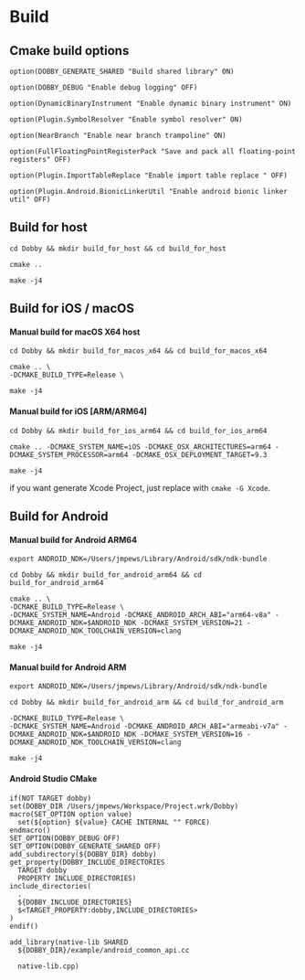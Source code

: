 # Build

## Cmake build options

```
option(DOBBY_GENERATE_SHARED "Build shared library" ON)

option(DOBBY_DEBUG "Enable debug logging" OFF)

option(DynamicBinaryInstrument "Enable dynamic binary instrument" ON)

option(Plugin.SymbolResolver "Enable symbol resolver" ON)

option(NearBranch "Enable near branch trampoline" ON)

option(FullFloatingPointRegisterPack "Save and pack all floating-point registers" OFF)

option(Plugin.ImportTableReplace "Enable import table replace " OFF)

option(Plugin.Android.BionicLinkerUtil "Enable android bionic linker util" OFF)
```

## Build for host

```
cd Dobby && mkdir build_for_host && cd build_for_host

cmake ..

make -j4
```

## Build for iOS / macOS

#### Manual build for macOS X64 host

```
cd Dobby && mkdir build_for_macos_x64 && cd build_for_macos_x64

cmake .. \
-DCMAKE_BUILD_TYPE=Release \

make -j4
```

#### Manual build for iOS [ARM/ARM64]

```
cd Dobby && mkdir build_for_ios_arm64 && cd build_for_ios_arm64

cmake .. -DCMAKE_SYSTEM_NAME=iOS -DCMAKE_OSX_ARCHITECTURES=arm64 -DCMAKE_SYSTEM_PROCESSOR=arm64 -DCMAKE_OSX_DEPLOYMENT_TARGET=9.3

make -j4
```

if you want generate Xcode Project, just replace with `cmake -G Xcode`.

## Build for Android

#### Manual build for Android ARM64

```
export ANDROID_NDK=/Users/jmpews/Library/Android/sdk/ndk-bundle

cd Dobby && mkdir build_for_android_arm64 && cd build_for_android_arm64

cmake .. \
-DCMAKE_BUILD_TYPE=Release \
-DCMAKE_SYSTEM_NAME=Android -DCMAKE_ANDROID_ARCH_ABI="arm64-v8a" -DCMAKE_ANDROID_NDK=$ANDROID_NDK -DCMAKE_SYSTEM_VERSION=21 -DCMAKE_ANDROID_NDK_TOOLCHAIN_VERSION=clang

make -j4
```

#### Manual build for Android ARM

```
export ANDROID_NDK=/Users/jmpews/Library/Android/sdk/ndk-bundle

cd Dobby && mkdir build_for_android_arm && cd build_for_android_arm

-DCMAKE_BUILD_TYPE=Release \
-DCMAKE_SYSTEM_NAME=Android -DCMAKE_ANDROID_ARCH_ABI="armeabi-v7a" -DCMAKE_ANDROID_NDK=$ANDROID_NDK -DCMAKE_SYSTEM_VERSION=16 -DCMAKE_ANDROID_NDK_TOOLCHAIN_VERSION=clang 

make -j4
```

#### Android Studio CMake

```
if(NOT TARGET dobby)
set(DOBBY_DIR /Users/jmpews/Workspace/Project.wrk/Dobby)
macro(SET_OPTION option value)
  set(${option} ${value} CACHE INTERNAL "" FORCE)
endmacro()
SET_OPTION(DOBBY_DEBUG OFF)
SET_OPTION(DOBBY_GENERATE_SHARED OFF)
add_subdirectory(${DOBBY_DIR} dobby)
get_property(DOBBY_INCLUDE_DIRECTORIES
  TARGET dobby
  PROPERTY INCLUDE_DIRECTORIES)
include_directories(
  .
  ${DOBBY_INCLUDE_DIRECTORIES}
  $<TARGET_PROPERTY:dobby,INCLUDE_DIRECTORIES>
)
endif()

add_library(native-lib SHARED
  ${DOBBY_DIR}/example/android_common_api.cc

  native-lib.cpp)
```